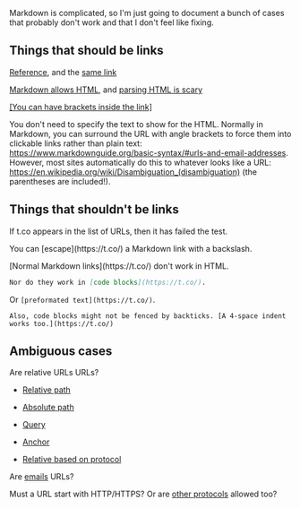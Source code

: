 Markdown is complicated, so I'm just going to document a bunch of cases that
probably don't work and that I don't feel like fixing.

## Things that should be links

[Reference], and the [same link][reference]

[reference]: https://arcticicestudio.github.io/styleguide-markdown/rules/links.html#definition-placement

<a href="https://en.wikipedia.org/wiki/HTML">Markdown allows HTML</a>, and <A
Href= https://en.wikipedia.org/wiki/Quirks_mode ignored>parsing HTML is scary

[[You can have brackets inside the link]](https://a.co/)

You don't need to specify the text to show for the HTML. Normally in Markdown,
you can surround the URL with angle brackets to force them into clickable links
rather than plain text:
<https://www.markdownguide.org/basic-syntax/#urls-and-email-addresses>. However,
most sites automatically do this to whatever looks like a URL:
https://en.wikipedia.org/wiki/Disambiguation_(disambiguation) (the parentheses are included!).

## Things that shouldn't be links

If t.co appears in the list of URLs, then it has failed the test.

You can \[escape](https<span>://</span>t.co/) a Markdown link with a backslash.

<p>
  [Normal Markdown links](https://t.co/) don't work in HTML.
</p>

```md
Nor do they work in [code blocks](https://t.co/).
```

Or `[preformated text](https://t.co/)`.

    Also, code blocks might not be fenced by backticks. [A 4-space indent works too.](https://t.co/)

## Ambiguous cases

Are relative URLs URLs?

- [Relative path](image.md)

- [Absolute path](/)

- [Query](?hi=wow)

- [Anchor](#ambiguous-cases)

- [Relative based on protocol](//www.example.com/)

Are [emails](seanthesheep22+markdownparse@outlook.com) URLs?

Must a URL start with HTTP/HTTPS? Or are [other protocols](ms-calculator://)
allowed too?
